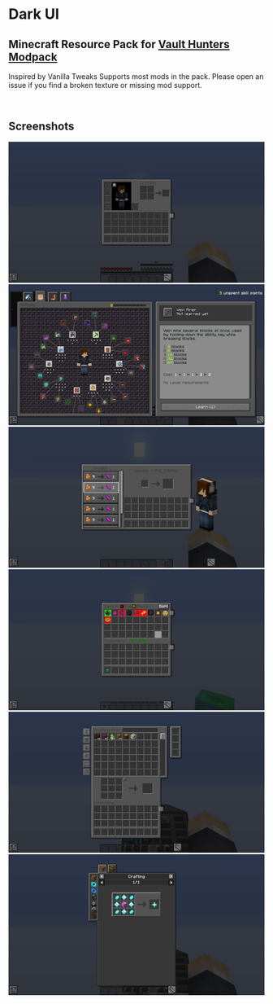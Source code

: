 # Dark UI

## Minecraft Resource Pack for [Vault Hunters Modpack](https://vaulthunters.gg/)

Inspired by Vanilla Tweaks
Supports most mods in the pack. Please open an issue if you find a broken texture or missing mod support.

<br/>

## Screenshots

![Screenshot](./README/1.png)
![Screenshot](./README/2.png)
![Screenshot](./README/3.png)
![Screenshot](./README/4.png)
![Screenshot](./README/5.png)
![Screenshot](./README/6.png)
